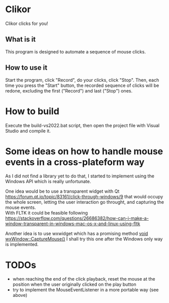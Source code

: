 # Clikor
Clikor clicks for you!

## What is it
This program is designed to automate a sequence of mouse clicks.

## How to use it
Start the program, click "Record", do your clicks, click "Stop". Then, each time
you press the "Start" button, the recorded sequence of clicks will be redone,
excluding the first ("Record") and last ("Stop") ones.

# How to build
Execute the build-vs2022.bat script, then open the project file with Visual
Studio and compile it.

# Some ideas on how to handle mouse events in a cross-plateform way
As I did not find a library yet to do that, I started to implement using the Windows API which is
really unfortunate.

One idea would be to use a transparent widget with Qt https://forum.qt.io/topic/83161/click-through-windows/9
that would occupy the whole screen, letting the user interaction go throught, and capturing the
mouse events.<br>
With FLTK it could be feasible following https://stackoverflow.com/questions/26686382/how-can-i-make-a-window-transparent-in-windows-mac-os-x-and-linux-using-fltk

Another idea is to use wxwidget which has a promising method [void wxWindow::CaptureMouse()](https://docs.wxwidgets.org/3.2/classwx_window.html#a5c72c6260a73ef77bb0b1f7ec85fcfef)
I shall try this one after the Windows only way is implemented.

# TODOs
- when reaching the end of the click playback, reset the mouse at the position when the user originally clicked on the play button
- try to implement the MouseEventListener in a more portable way (see above)

